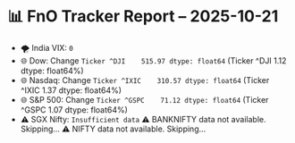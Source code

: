 # 📊 FnO Tracker Report – 2025-10-21
- 🌪️ India VIX: `0`
- 🌐 Dow: Change `Ticker
^DJI    515.97
dtype: float64` (Ticker
^DJI    1.12
dtype: float64%)
- 🌐 Nasdaq: Change `Ticker
^IXIC    310.57
dtype: float64` (Ticker
^IXIC    1.37
dtype: float64%)
- 🌐 S&P 500: Change `Ticker
^GSPC    71.12
dtype: float64` (Ticker
^GSPC    1.07
dtype: float64%)
- ⚠️ SGX Nifty: `Insufficient data`
⚠️ BANKNIFTY data not available. Skipping...
⚠️ NIFTY data not available. Skipping...